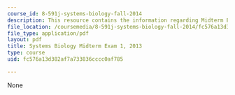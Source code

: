 ```yaml
---
course_id: 8-591j-systems-biology-fall-2014
description: This resource contains the information regarding Midterm Exam 1, 2013.
file_location: /coursemedia/8-591j-systems-biology-fall-2014/fc576a13d382af7a733836cccc0af785_MIT8_591JF14_Exam1_2013.pdf
file_type: application/pdf
layout: pdf
title: Systems Biology Midterm Exam 1, 2013
type: course
uid: fc576a13d382af7a733836cccc0af785

---
```

None